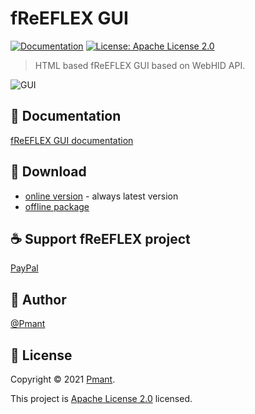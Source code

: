 # fReEFLEX GUI
[![Documentation](https://img.shields.io/badge/documentation-yes-brightgreen.svg)](https://github.com/fReEFLEX/fReEFLEX-doc)
[![License: Apache License 2.0](https://img.shields.io/badge/License-Apache%20License%202.0-yellow.svg)](https://github.com/fReEFLEX/fReEFLEX-doc/blob/main/LICENSE)



> HTML based fReEFLEX GUI based on WebHID API.

![GUI](https://github.com/fReEFLEX/fReEFLEX-doc/blob/main/assets/gui.png?raw=true "GUI")

## 📖 Documentation

[fReEFLEX GUI documentation](https://github.com/fReEFLEX/fReEFLEX-doc)

## 📁 Download

- [online version](https://freeflex.github.io/fReEFLEX-GUI/) - always latest version
- [offline package](https://github.com/fReEFLEX/fReEFLEX-GUI/releases)

## ☕ Support fReEFLEX project

[PayPal](https://paypal.me/Pmant)

## 👤 Author

[@Pmant](https://github.com/Pmant)

## 📝 License

Copyright © 2021 [Pmant](https://github.com/Pmant).

This project is [Apache License 2.0](https://github.com/fReEFLEX/fReEFLEX-doc/blob/main/LICENSE) licensed.
